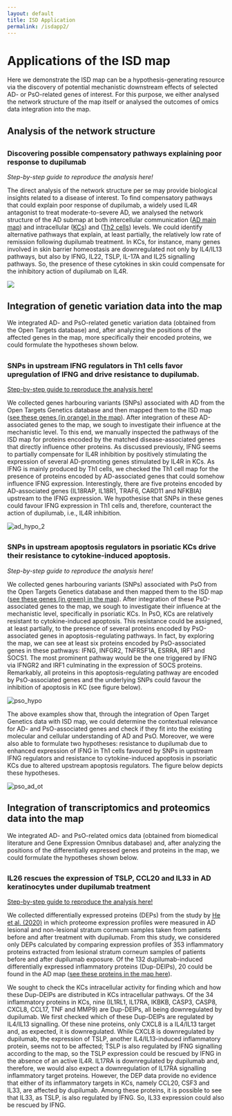 ```yaml
---
layout: default
title: ISD Application
permalink: /isdapp2/
---
```


# Applications of the ISD map

Here we demonstrate the ISD map can be a hypothesis-generating resource via the discovery of potential mechanistic downstream effects of selected AD- or PsO-related genes of interest. For this purpose, we either analysed the network structure of the map itself or analysed the outcomes of omics data integration into the map.

## Analysis of the network structure

<h2 id="net"></h2>

### Discovering possible compensatory pathways explaining poor response to dupilumab
*Step-by-step guide to reproduce the analysis here!*

The direct analysis of the network structure per se may provide biological insights related to a disease of interest. To find compensatory pathways that could explain poor response of dupilumab, a widely used IL4R antagonist to treat moderate-to-severe AD, we analysed the network structure of the AD submap at both intercellular communication ([AD main map](https://imi-biomap.elixir-luxembourg.org/minerva/index.html?id=ADmaps_10-02-25)) and intracellular ([KCs](https://imi-biomap.elixir-luxembourg.org/minerva/index.html?id=ADmaps_10-02-25&perfectMatch=false&modelId=386&backgroundId=610&x=5164&y=2665.785714285714&z=4)) and ([Th2 cells](https://imi-biomap.elixir-luxembourg.org/minerva/index.html?id=ADmaps_10-02-25&perfectMatch=false&modelId=387&backgroundId=610&x=2305.5&y=1687.8888888888887&z=4)) levels.
We could identify alternative pathways that explain, at least partially, the relatively low rate of remission following dupilumab treatment. In KCs, for instance, many genes involved in skin barrier homeostasis are downregulated not only by IL4/IL13 pathways, but also by IFNG, IL22, TSLP, IL-17A and IL25 signalling pathways. So, the presence of these cytokines in skin could compensate for the inhibitory action of dupilumab on IL4R.

<!-- ![kc_ad_hypo](https://github.com/user-attachments/assets/e3199474-0c0b-4fbd-986c-4d57d517c3f0) -->

![](../images/projects/isdimages/keratinocyte_dipulimab.png)


## Integration of genetic variation data into the map 
We integrated AD- and PsO-related genetic variation data (obtained from the Open Targets database) and, after analyzing the positions of the affected genes in the map, more specifically their encoded proteins, we could formulate the hypotheses shown below.

<h2 id="genet1"></h2>

### SNPs in upstream IFNG regulators in Th1 cells favor upregulation of IFNG and drive resistance to dupilumab.
[Step-by-step guide to reproduce the analysis here!](/isdvig3/)

We collected genes harbouring variants (SNPs) associated with AD from the Open Targets Genetics database and then mapped them to the ISD map ([see these genes (in orange) in the map](https://imi-biomap.elixir-luxembourg.org/minerva/index.html?id=ADmaps_10-02-25&perfectMatch=false&modelId=384&backgroundId=610&x=2820&y=1623&z=5&overlaysId=1367)). After integration of these AD-associated genes to the map, we sough to investigate their influence at the mechanistic level. To this end, we manually inspected the pathways of the ISD map for proteins encoded by the matched disease-associated genes that directly influence other proteins. As discussed previously, IFNG seems to partially compensate for IL4R inhibition by positively stimulating the expression of several AD-promoting genes stimulated by IL4R in KCs. As IFNG is mainly produced by Th1 cells, we checked the Th1 cell map for the presence of proteins encoded by AD-associated genes that could somehow influence IFNG expression. Interestingly, there are five proteins encoded by AD-associated genes (IL18RAP, IL18R1, TRAF6, CARD11 and NFKBIA) upstream to the IFNG expression. We hypothesise that SNPs in these genes could favour IFNG expression in Th1 cells and, therefore, counteract the action of dupilumab, i.e., IL4R inhibition. 



![ad_hypo_2](https://github.com/user-attachments/assets/0a2b962c-ea8a-42b7-85d2-286386ffa8de)

<h2 id="genet2"></h2>

### SNPs in upstream apoptosis regulators in psoriatic KCs drive their resistance to cytokine-induced apoptosis.
*Step-by-step guide to reproduce the analysis here!*

We collected genes harbouring variants (SNPs) associated with PsO from the Open Targets Genetics database and then mapped them to the ISD map ([see these genes (in green) in the map](https://imi-biomap.elixir-luxembourg.org/minerva/index.html?id=PsOmap&perfectMatch=false&modelId=432&backgroundId=674&x=4131&y=5323&z=4.639352169813215&overlaysId=1462)). After integration of these PsO-associated genes to the map, we sough to investigate their influence at the mechanistic level, specifically in psoriatic KCs. In PsO, KCs are relatively resistant to cytokine-induced apoptosis. This resistance could be assigned, at least partially, to the presence of several proteins encoded by PsO-associated genes in apoptosis-regulating pathways. In fact, by exploring the map, we can see at least six proteins encoded by PsO-associated genes in these pathways: IFNG, INFGR2, TNFRSF1A, ESRRA, IRF1 and SOCS1. The most prominent pathway would be the one triggered by IFNG via IFNGR2 and IRF1 culminating in the expression of SOCS proteins. Remarkably, all proteins in this apoptosis-regulating pathway are encoded by PsO-associated genes and the underlying SNPs could favour the inhibition of apoptosis in KC (see figure below). 


![pso_hypo](https://github.com/user-attachments/assets/2af14268-39b2-4595-8d5c-5cb3496fcf5e)


The above examples show that, through the integration of Open Target Genetics data with ISD map, we could determine the contextual relevance for AD- and PsO-associated genes and check if they fit into the existing molecular and cellular understanding of AD and PsO. Moreover, we were also able to formulate two hypotheses: resistance to dupilumab due to enhanced expression of IFNG in Th1 cells favoured by SNPs in upstream IFNG regulators and resistance to cytokine-induced apoptosis in psoriatic KCs due to altered upstream apoptosis regulators. The figure below depicts these hypotheses.


![pso_ad_ot](https://github.com/user-attachments/assets/1dc9ebf3-dc5b-4d50-a371-c43096fbd8da)




## Integration of transcriptomics and proteomics data into the map
We integrated AD- and PsO-related omics data (obtained from biomedical literature and Gene Expression Omnibus database) and, after analyzing the positions of the differentially expressed genes and proteins in the map, we could formulate the hypotheses shown below.

<h2 id="dup"></h2>


### IL26 rescues the expression of TSLP, CCL20 and IL33 in AD keratinocytes under dupilumab treatment
[Step-by-step guide to reproduce the analysis here!](/isdvig5/)

We collected differentially expressed proteins (DEPs) from the study by [He et al. (2020)](https://www.frontiersin.org/journals/immunology/articles/10.3389/fimmu.2020.01768/full) in which proteome expression profiles were measured in AD lesional and non-lesional stratum corneum samples taken from patients before and after treatment with dupilumab. From this study, we considered only DEPs calculated by comparing expression profiles of 353 inflammatory proteins extracted from lesional stratum corneum samples of patients before and after dupilumab exposure. Of the 132 dupilumab-induced differentially expressed inflammatory proteins (Dup-DEIPs), 20 could be found in the AD map ([see these proteins in the map here](https://imi-biomap.elixir-luxembourg.org/minerva/index.html?id=ADmaps_10-02-25&perfectMatch=false&modelId=384&backgroundId=610&x=2373&y=2225&z=4.123391479177037&overlaysId=1365)).

We sought to check the KCs intracellular activity for finding which and how these Dup-DEIPs are distributed in KCs intracellular pathways. Of the 34 inflammatory proteins in KCs, nine (IL1RL1, IL17RA, IKBKB, CASP3, CASP8, CXCL8, CCL17, TNF and MMP9) are Dup-DEIPs, all being downregulated by dupilumab. We first checked which of these Dup-DEIPs are regulated by IL4/IL13 signalling. Of these nine proteins, only CXCL8 is a IL4/IL13 target and, as expected, it is downregulated. While CXCL8 is downregulated by dupilumab, the expression of TSLP, another IL4/IL13-induced inflammatory protein, seems not to be affected; TSLP is also regulated by IFNG signalling according to the map, so the TSLP expression could be rescued by IFNG in the absence of an active IL4R. IL17RA is downregulated by dupilumab and, therefore, we would also expect a downregulation of IL17RA signalling inflammatory target proteins. However, the DEP data provide no evidence that either of its inflammatory targets in KCs, namely CCL20, CSF3 and IL33, are affected by dupilumab. Among these proteins, it is possible to see that IL33, as TSLP, is also regulated by IFNG. So, IL33 expression could also be rescued by IFNG. 




